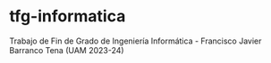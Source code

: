 # tfg-informatica
Trabajo de Fin de Grado de Ingeniería Informática - Francisco Javier Barranco Tena (UAM 2023-24)
